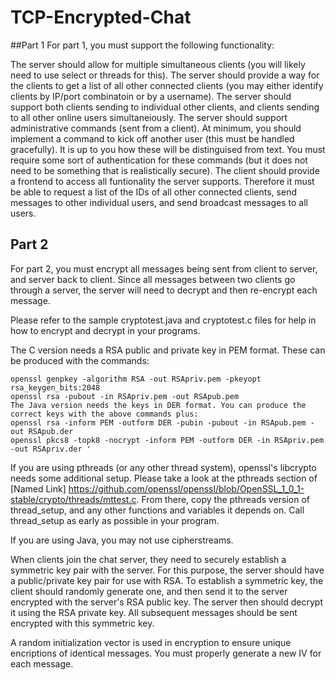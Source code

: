 # TCP-Encrypted-Chat

##Part 1
For part 1, you must support the following functionality:

The server should allow for multiple simultaneous clients (you will likely need to use select or threads for this).
The server should provide a way for the clients to get a list of all other connected clients (you may either identify clients by IP/port combinatoin or by a username).
The server should support both clients sending to individual other clients, and clients sending to all other online users simultaneiously.
The server should support administrative commands (sent from a client). At minimum, you should implement a command to kick off another user (this must be handled gracefully). It is up to you how these will be distinguised from text. You must require some sort of authentication for these commands (but it does not need to be something that is realistically secure).
The client should provide a frontend to access all funtionality the server supports. Therefore it must be able to request a list of the IDs of all other connected clients, send messages to other individual users, and send broadcast messages to all users.

## Part 2
For part 2, you must encrypt all messages being sent from client to server, and server back to client. Since all messages between two clients go through a server, the server will need to decrypt and then re-encrypt each message.

Please refer to the sample cryptotest.java and cryptotest.c files for help in how to encrypt and decrypt in your programs.

The C version needs a RSA public and private key in PEM format. These can be produced with the commands:

```
openssl genpkey -algorithm RSA -out RSApriv.pem -pkeyopt rsa_keygen_bits:2048
openssl rsa -pubout -in RSApriv.pem -out RSApub.pem
The Java version needs the keys in DER format. You can produce the correct keys with the above commands plus:
openssl rsa -inform PEM -outform DER -pubin -pubout -in RSApub.pem -out RSApub.der
openssl pkcs8 -topk8 -nocrypt -inform PEM -outform DER -in RSApriv.pem -out RSApriv.der '
```

If you are using pthreads (or any other thread system), openssl's libcrypto needs some additional setup. Please take a look at the pthreads section of [Named Link] https://github.com/openssl/openssl/blob/OpenSSL_1_0_1-stable/crypto/threads/mttest.c. From there, copy the pthreads version of thread_setup, and any other functions and variables it depends on. Call thread_setup as early as possible in your program.

If you are using Java, you may not use cipherstreams.

When clients join the chat server, they need to securely establish a symmetric key pair with the server. For this purpose, the server should have a public/private key pair for use with RSA. To establish a symmetric key, the client should randomly generate one, and then send it to the server encrypted with the server's RSA public key. The server then should decrypt it using the RSA private key. All subsequent messages should be sent encrypted with this symmetric key.

A random initialization vector is used in encryption to ensure unique encriptions of identical messages. You must properly generate a new IV for each message.
